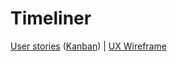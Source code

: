 # Timeliner
[User stories](https://github.com/digirati-co-uk/timeliner/issues?q=is%3Aissue+is%3Aopen+label%3A"user+story") ([Kanban](https://github.com/digirati-co-uk/timeliner)) | [UX Wireframe](https://preview.uxpin.com/874bd44d74fc6062565cd95dc2dfc9e694b6ed4f#/pages/92279172/simulate/no-panels?mode=i)
